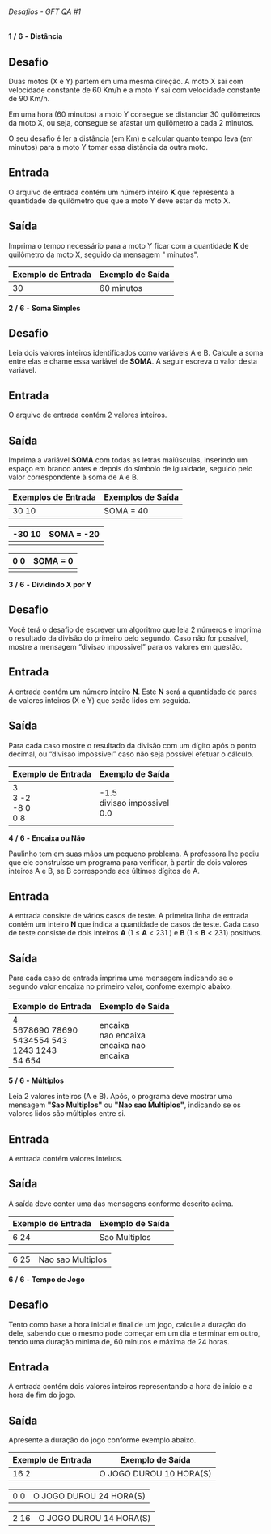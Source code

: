 ###### Desafios - GFT QA #1



**1** **/** **6** **-** **Distância**

## Desafio

Duas motos (X e Y) partem em uma mesma direção. A moto X sai com velocidade constante de 60 Km/h e a moto Y sai com velocidade constante de 90 Km/h.

Em uma hora (60 minutos) a moto Y consegue se distanciar 30 quilômetros da moto X, ou seja, consegue se afastar um quilômetro a cada 2 minutos.

O seu desafio é ler a distância (em Km) e calcular quanto tempo leva (em minutos) para a moto Y tomar essa distância da outra moto.

## Entrada

O arquivo de entrada contém um número inteiro **K** que representa a quantidade de quilômetro que que a moto Y deve estar da moto X.

## Saída

Imprima o tempo necessário para a moto Y ficar com a quantidade **K** de quilômetro da moto X, seguido da mensagem " minutos".

| Exemplo de Entrada | Exemplo de Saída |
| ------------------ | ---------------- |
| 30                 | 60 minutos       |



**2** **/** **6** **-** **Soma Simples**

## Desafio

Leia dois valores inteiros identificados como variáveis A e B. Calcule a soma entre elas e chame essa variável de **SOMA**.
A seguir escreva o valor desta variável.

## Entrada

O arquivo de entrada contém 2 valores inteiros.

## Saída

Imprima a variável **SOMA** com todas as letras maiúsculas, inserindo um espaço em branco antes e depois do símbolo de igualdade, seguido pelo valor correspondente à soma de A e B.

 

| Exemplos de Entrada | Exemplos de Saída |
| ------------------- | ----------------- |
| 30 10               | SOMA = 40         |

| -30 10 | SOMA = -20 |
| ------ | ---------- |
|        |            |

| 0 0  | SOMA = 0 |
| ---- | -------- |
|      |          |



**3** **/** **6** **-** **Dividindo X por Y**

## Desafio

Você terá o desafio de escrever um algoritmo que leia 2 números e imprima o resultado da divisão do primeiro pelo segundo. Caso não for possível, mostre a mensagem “divisao impossivel” para os valores em questão.

## Entrada

A entrada contém um número inteiro **N**. Este **N** será a quantidade de pares de valores inteiros (X e Y) que serão lidos em seguida.

## Saída

Para cada caso mostre o resultado da divisão com um dígito após o ponto decimal, ou “divisao impossivel” caso não seja possível efetuar o cálculo.

| Exemplo de Entrada              | Exemplo de Saída                       |
| ------------------------------- | -------------------------------------- |
| 3<br />3 -2<br />-8 0<br /> 0 8 | -1.5 <br />divisao impossivel<br />0.0 |



**4** **/** **6** **-** **Encaixa ou Não**

Paulinho tem em suas mãos um pequeno problema. A professora lhe pediu que ele construísse um programa para verificar, à partir de dois valores inteiros A e B, se B corresponde aos últimos dígitos de A.

## Entrada

A entrada consiste de vários casos de teste. A primeira linha de entrada contém um inteiro **N** que indica a quantidade de casos de teste. Cada caso de teste consiste de dois inteiros **A** (1 ≤ **A** < 231 ) e **B** (1 ≤ **B** < 231) positivos.

## Saída

Para cada caso de entrada imprima uma mensagem indicando se o segundo valor encaixa no primeiro valor, confome exemplo abaixo.

 

| Exemplo de Entrada                                           | Exemplo de Saída                                          |
| ------------------------------------------------------------ | --------------------------------------------------------- |
| 4<br />5678690 78690 <br />5434554 543 <br />1243 1243 <br />54 654 | encaixa <br />nao encaixa <br />encaixa nao <br />encaixa |



**5** **/** **6** **-** **Múltiplos**

Leia 2 valores inteiros (A e B). Após, o programa deve mostrar uma mensagem **"Sao Multiplos"** ou **"Nao sao Multiplos"**, indicando se os valores lidos são múltiplos entre si.

## Entrada

A entrada contém valores inteiros.

## Saída

A saída deve conter uma das mensagens conforme descrito acima.

| Exemplo de Entrada | Exemplo de Saída |
| ------------------ | ---------------- |
| 6 24               | Sao Multiplos    |

|      |                   |
| ---- | ----------------- |
| 6 25 | Nao sao Multiplos |



**6** **/** **6** **-** **Tempo de Jogo**

## Desafio

Tento como base a hora inicial e final de um jogo, calcule a duração do dele, sabendo que o mesmo pode começar em um dia e terminar em outro, tendo uma duração mínima de, 60 minutos e máxima de 24 horas.

## Entrada

A entrada contém dois valores inteiros representando a hora de início e a hora de fim do jogo.

## Saída

Apresente a duração do jogo conforme exemplo abaixo.

| Exemplo de Entrada | Exemplo de Saída        |
| ------------------ | ----------------------- |
| 16 2               | O JOGO DUROU 10 HORA(S) |

|      |                         |
| ---- | ----------------------- |
| 0 0  | O JOGO DUROU 24 HORA(S) |

|      |                         |
| ---- | ----------------------- |
| 2 16 | O JOGO DUROU 14 HORA(S) |
